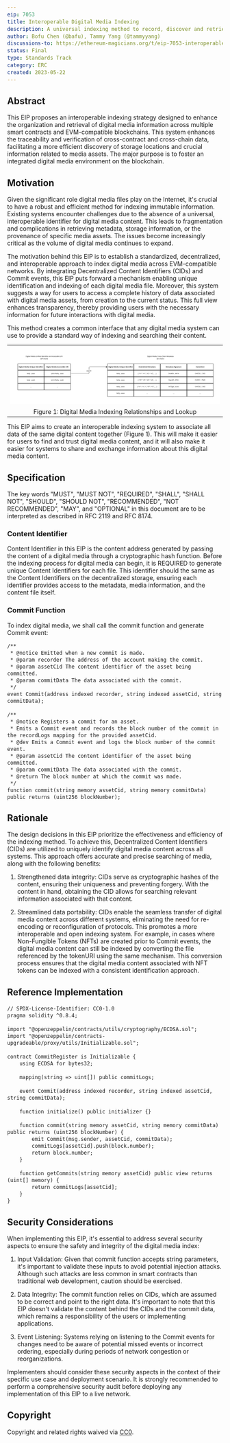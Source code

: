 ```yaml
---
eip: 7053
title: Interoperable Digital Media Indexing
description: A universal indexing method to record, discover and retrieve the history of digital media on EVM-compatible blockchains.
author: Bofu Chen (@bafu), Tammy Yang (@tammyyang)
discussions-to: https://ethereum-magicians.org/t/eip-7053-interoperable-digital-media-indexing/14394
status: Final
type: Standards Track
category: ERC
created: 2023-05-22
---
```


## Abstract

This EIP proposes an interoperable indexing strategy designed to enhance the organization and retrieval of digital media information across multiple smart contracts and EVM-compatible blockchains. This system enhances the traceability and verification of cross-contract and cross-chain data, facilitating a more efficient discovery of storage locations and crucial information related to media assets. The major purpose is to foster an integrated digital media environment on the blockchain.

## Motivation

Given the significant role digital media files play on the Internet, it's crucial to have a robust and efficient method for indexing immutable information. Existing systems encounter challenges due to the absence of a universal, interoperable identifier for digital media content. This leads to fragmentation and complications in retrieving metadata, storage information, or the provenance of specific media assets. The issues become increasingly critical as the volume of digital media continues to expand.

The motivation behind this EIP is to establish a standardized, decentralized, and interoperable approach to index digital media across EVM-compatible networks. By integrating Decentralized Content Identifiers (CIDs) and Commit events, this EIP puts forward a mechanism enabling unique identification and indexing of each digital media file. Moreover, this system suggests a way for users to access a complete history of data associated with digital media assets, from creation to the current status. This full view enhances transparency, thereby providing users with the necessary information for future interactions with digital media.

This method creates a common interface that any digital media system can use to provide a standard way of indexing and searching their content.

||
|:--:|
| ![](./assets/digital-media-indexing-system-and-metadata-lookup.jpg) |
| Figure 1: Digital Media Indexing Relationships and Lookup |

This EIP aims to create an interoperable indexing system to associate all data of the same digital content together (Figure 1). This will make it easier for users to find and trust digital media content, and it will also make it easier for systems to share and exchange information about this digital media content.

## Specification

The key words "MUST", "MUST NOT", "REQUIRED", "SHALL", "SHALL NOT", "SHOULD", "SHOULD NOT", "RECOMMENDED", "NOT RECOMMENDED", "MAY", and "OPTIONAL" in this document are to be interpreted as described in RFC 2119 and RFC 8174.

### Content Identifier

Content Identifier in this EIP is the content address generated by passing the content of a digital media through a cryptographic hash function. Before the indexing process for digital media can begin, it is REQUIRED to generate unique Content Identifiers for each file. This identifier should the same as the Content Identifiers on the decentralized storage, ensuring each identifier provides access to the metadata, media information, and the content file itself.

### Commit Function

To index digital media, we shall call the commit function and generate Commit event:

```solidity
/**
 * @notice Emitted when a new commit is made.
 * @param recorder The address of the account making the commit.
 * @param assetCid The content identifier of the asset being committed.
 * @param commitData The data associated with the commit.
 */
event Commit(address indexed recorder, string indexed assetCid, string commitData);

/**
 * @notice Registers a commit for an asset.
 * Emits a Commit event and records the block number of the commit in the recordLogs mapping for the provided assetCid.
 * @dev Emits a Commit event and logs the block number of the commit event.
 * @param assetCid The content identifier of the asset being committed.
 * @param commitData The data associated with the commit.
 * @return The block number at which the commit was made.
 */
function commit(string memory assetCid, string memory commitData) public returns (uint256 blockNumber);
```

## Rationale

The design decisions in this EIP prioritize the effectiveness and efficiency of the indexing method. To achieve this, Decentralized Content Identifiers (CIDs) are utilized to uniquely identify digital media content across all systems. This approach offers accurate and precise searching of media, along with the following benefits:

1. Strengthened data integrity: CIDs serve as cryptographic hashes of the content, ensuring their uniqueness and preventing forgery. With the content in hand, obtaining the CID allows for searching relevant information associated with that content.

2. Streamlined data portability: CIDs enable the seamless transfer of digital media content across different systems, eliminating the need for re-encoding or reconfiguration of protocols. This promotes a more interoperable and open indexing system. For example, in cases where Non-Fungible Tokens (NFTs) are created prior to Commit events, the digital media content can still be indexed by converting the file referenced by the tokenURI using the same mechanism. This conversion process ensures that the digital media content associated with NFT tokens can be indexed with a consistent identification approach.

## Reference Implementation

```solidity
// SPDX-License-Identifier: CC0-1.0
pragma solidity ^0.8.4;

import "@openzeppelin/contracts/utils/cryptography/ECDSA.sol";
import "@openzeppelin/contracts-upgradeable/proxy/utils/Initializable.sol";

contract CommitRegister is Initializable {
    using ECDSA for bytes32;

    mapping(string => uint[]) public commitLogs;

    event Commit(address indexed recorder, string indexed assetCid, string commitData);

    function initialize() public initializer {}

    function commit(string memory assetCid, string memory commitData) public returns (uint256 blockNumber) {
        emit Commit(msg.sender, assetCid, commitData);
        commitLogs[assetCid].push(block.number);
        return block.number;
    }

    function getCommits(string memory assetCid) public view returns (uint[] memory) {
        return commitLogs[assetCid];
    }
}
```

## Security Considerations

When implementing this EIP, it's essential to address several security aspects to ensure the safety and integrity of the digital media index:

1. Input Validation: Given that commit function accepts string parameters, it's important to validate these inputs to avoid potential injection attacks. Although such attacks are less common in smart contracts than traditional web development, caution should be exercised.

2. Data Integrity: The commit function relies on CIDs, which are assumed to be correct and point to the right data. It's important to note that this EIP doesn't validate the content behind the CIDs and the commit data, which remains a responsibility of the users or implementing applications.

3. Event Listening: Systems relying on listening to the Commit events for changes need to be aware of potential missed events or incorrect ordering, especially during periods of network congestion or reorganizations.

Implementers should consider these security aspects in the context of their specific use case and deployment scenario. It is strongly recommended to perform a comprehensive security audit before deploying any implementation of this EIP to a live network.


## Copyright

Copyright and related rights waived via [CC0](/LICENSE.md).
